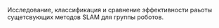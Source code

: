 Исследование, классификация и сравнение эффективности раьоты сущетсвующих методов SLAM для группы роботов.